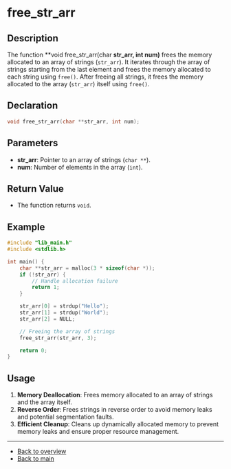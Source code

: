 # free_str_arr

## Description

The function **void free_str_arr(char **str_arr, int num)** frees the memory allocated to an array of strings (`str_arr`). It iterates through the array of strings starting from the last element and frees the memory allocated to each string using `free()`. After freeing all strings, it frees the memory allocated to the array (`str_arr`) itself using `free()`.

## Declaration

```c
void free_str_arr(char **str_arr, int num);
```

## Parameters

- **str_arr**: Pointer to an array of strings (`char **`).
- **num**: Number of elements in the array (`int`).

## Return Value

- The function returns `void`.

## Example

```c
#include "lib_main.h"
#include <stdlib.h>

int main() {
    char **str_arr = malloc(3 * sizeof(char *));
    if (!str_arr) {
        // Handle allocation failure
        return 1;
    }

    str_arr[0] = strdup("Hello");
    str_arr[1] = strdup("World");
    str_arr[2] = NULL;

    // Freeing the array of strings
    free_str_arr(str_arr, 3);

    return 0;
}
```

## Usage

1. **Memory Deallocation**: Frees memory allocated to an array of strings and the array itself.
2. **Reverse Order**: Frees strings in reverse order to avoid memory leaks and potential segmentation faults.
3. **Efficient Cleanup**: Cleans up dynamically allocated memory to prevent memory leaks and ensure proper resource management.

---

- [Back to overview](../Overview_about_function.md)
- [Back to main](/)
